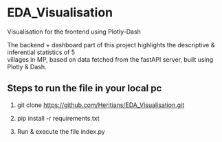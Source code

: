 # EDA_Visualisation
Visualisation for the frontend using Plotly-Dash

The backend + dashboard part of this project highlights the descriptive & inferential statistics of 5  
villages in MP, based on data fetched from the fastAPI server, built using Plotly & Dash.

## Steps to run the file in your local pc

1. git clone https://github.com/Heritians/EDA_Visualisation.git

2. pip install -r requirements.txt

3. Run & execute the file index.py

